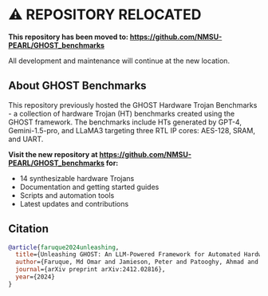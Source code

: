 # ⚠️ REPOSITORY RELOCATED

**This repository has been moved to: https://github.com/NMSU-PEARL/GHOST_benchmarks**

All development and maintenance will continue at the new location.

## About GHOST Benchmarks

This repository previously hosted the GHOST Hardware Trojan Benchmarks - a collection of hardware Trojan (HT) benchmarks created using the GHOST framework. The benchmarks include HTs generated by GPT-4, Gemini-1.5-pro, and LLaMA3 targeting three RTL IP cores: AES-128, SRAM, and UART.

**Visit the new repository at https://github.com/NMSU-PEARL/GHOST_benchmarks for:**
- 14 synthesizable hardware Trojans
- Documentation and getting started guides
- Scripts and automation tools
- Latest updates and contributions

## Citation

```bibtex
@article{faruque2024unleashing,
  title={Unleashing GHOST: An LLM-Powered Framework for Automated Hardware Trojan Design},
  author={Faruque, Md Omar and Jamieson, Peter and Patooghy, Ahmad and Badawy, Abdel-Hameed A},
  journal={arXiv preprint arXiv:2412.02816},
  year={2024}
}
```
